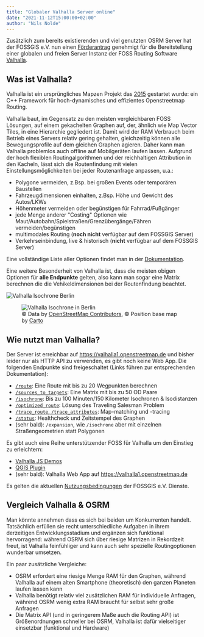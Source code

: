```yaml
---
title: "Globaler Valhalla Server online"
date: "2021-11-12T15:00:00+02:00"
author: "Nils Nolde"
---
```


Zusätzlich zum bereits existierenden und viel genutzten OSRM Server hat der FOSSGIS e.V. nun einen [Förderantrag](https://www.fossgis.de/wiki/Förderanträge/Valhalla-Routingserver) genehmigt für die Bereitstellung einer globalen und freien Server Instanz der FOSS Routing Software [Valhalla](https://github.com/valhalla/valhalla).

## Was ist Valhalla?

Valhalla ist ein ursprüngliches Mapzen Projekt das [2015](https://www.mapzen.com/blog/valhalla-intro/) gestartet wurde: ein C++ Framework für hoch-dynamisches und effizientes Openstreetmap Routing.

Valhalla baut, im Gegensatz zu den meisten vergleichbaren FOSS Lösungen, auf einem gekachelten Graphen auf, der, ähnlich wie Map Vector Tiles, in eine Hierarchie gegliedert ist. Damit wird der RAM Verbrauch beim Betrieb eines Servers relativ gering gehalten, gleichzeitig können alle Bewegungsprofile auf dem gleichen Graphen agieren. Daher kann man Valhalla problemlos auch offline auf Mobilgeräten laufen lassen. Aufgrund der hoch flexiblen Routingalgorithmen und der reichhaltigen Attribution in den Kacheln, lässt sich die Routenfindung mit vielen Einstellungsmöglichkeiten bei jeder Routenanfrage anpassen, u.a.:

- Polygone vermeiden, z.Bsp. bei großen Events oder temporären Baustellen  
- Fahrzeugdimensionen einhalten, z.Bsp. Höhe und Gewicht des Autos/LKWs  
- Höhenmeter vermeiden oder begünstigen für Fahrrad/Fußgänger  
- jede Menge anderer "Costing" Optionen wie Maut/Autobahn/Spielstraßen/Grenzübergänge/Fähren vermeiden/begünstigen  
- multimodales Routing (**noch nicht** verfügbar auf dem FOSSGIS Server)  
- Verkehrseinbindung, live & historisch (**nicht** verfügbar auf dem FOSSGIS Server)  

Eine vollständige Liste aller Optionen findet man in der [Dokumentation](https://github.com/valhalla/valhalla/blob/master/docs/api/turn-by-turn/api-reference.md#automobile-and-bus-costing-options). 

Eine weitere Besonderheit von Valhalla ist, dass die meisten obigen Optionen für **alle Endpunkte** gelten, also kann man sogar eine Matrix berechnen die die Vehikeldimensionen bei der Routenfindung beachtet.

![Valhalla Isochrone Berlin](/news/images/2021_11_12_Valhalla_Isochrone_Berlin.png)
<figure>
  <img
  src="/news/images/2021-11-12_Valhalla_Isochrone_Berlin.png"
  alt="Valhalla Isochrone in Berlin">
  <figcaption>&copy; Data by <a href="https://www.openstreetmap.org/copyright" target="_blank">OpenStreetMap Contributors</a>, &copy; Position base map by <a href="https://carto.com" target="_blank">Carto</a></figcaption>
</figure>

## Wie nutzt man Valhalla?

Der Server ist erreichbar auf https://valhalla1.openstreetmap.de und bisher leider nur als HTTP API zu verwenden, es gibt noch keine Web App. Die folgenden Endpunkte sind freigeschaltet (Links führen zur entsprechenden Dokumentation):

- [`/route`](https://github.com/valhalla/valhalla/blob/master/docs/api/turn-by-turn/api-reference.md): Eine Route mit bis zu 20 Wegpunkten berechnen  
- [`/sources_to_targets`](https://github.com/valhalla/valhalla/blob/master/docs/api/matrix/api-reference.md): Eine Matrix mit bis zu 50 OD Paare  
- [`/isochrone`](https://github.com/valhalla/valhalla/blob/master/docs/api/isochrone/api-reference.md): Bis zu 100 Minuten/150 Kilometer Isochronen & Isodistanzen  
- [`/optimized_route`](https://github.com/valhalla/valhalla/blob/master/docs/api/optimized/api-reference.md): Lösung des Traveling Salesman Problem  
- [`/trace_route`, `/trace_attributes`](https://github.com/valhalla/valhalla/blob/master/docs/api/map-matching/api-reference.md): Map-matching und -tracing  
- [`/status`](https://github.com/valhalla/valhalla/blob/master/docs/api/status/api-reference.md): Healthcheck und Zeitstempel des Graphen  
- (sehr bald): `/expansion`, wie `/isochrone` aber mit einzelnen Straßengeometrien statt Polygonen  

Es gibt auch eine Reihe unterstützender FOSS für Valhalla um den Einstieg zu erleichtern:

- [Valhalla JS Demos](https://github.com/valhalla/demos)  
- [QGIS Plugin](plugins.qgis.org/plugins/valhalla/)  
- (sehr bald): Valhalla Web App auf https://valhalla1.openstreetmap.de  

Es gelten die aktuellen [Nutzungsbedingungen](https://fossgis.de/arbeitsgruppen/osm-server/nutzungsbedingungen/) der FOSSGIS e.V. Dienste.

## Vergleich Valhalla & OSRM

Man könnte annehmen dass es sich bei beiden um Konkurrenten handelt. Tatsächlich erfüllen sie recht unterschiedliche Aufgaben in ihrem derzeitigen Entwicklungsstadium und ergänzen sich funktional hervorragend: während OSRM sich über riesige Matrizen in Rekordzeit freut, ist Valhalla feinfühliger und kann auch sehr spezielle Routingoptionen wunderbar umsetzen.

Ein paar zusätzliche Vergleiche:

- OSRM erfordert eine riesige Menge RAM für den Graphen, während Valhalla auf einem alten Smartphone (theoretisch) den ganzen Planeten laufen lassen kann  
- Valhalla benötigt relativ viel zusätzlichen RAM für individuelle Anfragen, während OSRM wenig extra RAM braucht für selbst sehr große Anfragen  
- Die Matrix API (und in geringerem Maße auch die Routing API) ist Größenordnungen schneller bei OSRM, Valhalla ist dafür vielseitiger einsetzbar (funktional und Hardware)  
